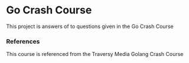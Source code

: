 # Go Crash Course

  

This project is answers of to questions given in the Go Crash Course

### References
This course is referenced from the Traversy Media Golang Crash Course
